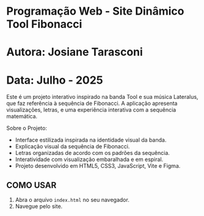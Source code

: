 # Programação Web -  Site Dinâmico Tool Fibonacci
# Autora: Josiane Tarasconi
# Data: Julho - 2025

Este é um projeto interativo inspirado na banda Tool e sua música Lateralus, que faz referência à sequência de Fibonacci. A aplicação apresenta visualizações, letras, e uma experiência interativa com a sequência matemática.

Sobre o Projeto:

- Interface estilizada inspirada na identidade visual da banda.
- Explicação visual da sequência de Fibonacci.
- Letras organizadas de acordo com os padrões da sequência.
- Interatividade com visualização embaralhada e em espiral.
- Projeto desenvolvido em HTML5, CSS3, JavaScript, Vite e Figma.

## COMO USAR
1. Abra o arquivo `index.html` no seu navegador.
2. Navegue pelo site.